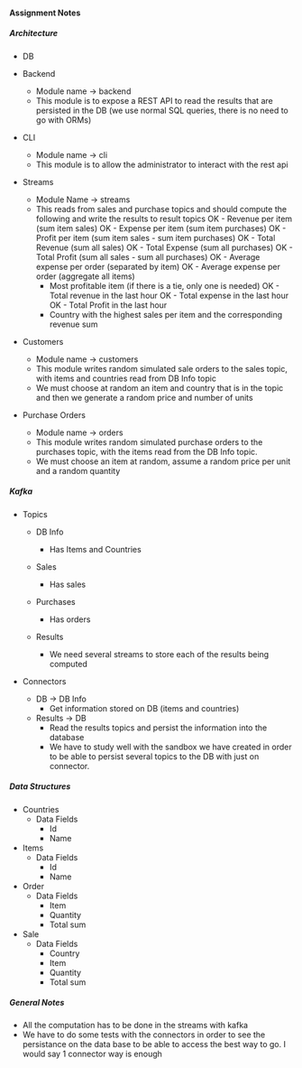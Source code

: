 #### Assignment Notes

##### Architecture
- DB

- Backend
    - Module name -> backend
    - This module is to expose a REST API to read the results that are persisted in the DB (we use normal SQL queries, there is no need to go with ORMs)

- CLI
    - Module name -> cli
    - This module is to allow the administrator to interact with the rest api

- Streams
    - Module Name -> streams
    - This reads from sales and purchase topics and should compute the following and write the results to result topics
        OK - Revenue per item (sum item sales)
        OK - Expense per item (sum item purchases)
        OK - Profit per item (sum item sales - sum item purchases)
        OK - Total Revenue (sum all sales)
        OK - Total Expense (sum all purchases)
        OK - Total Profit (sum all sales - sum all purchases)
        OK - Average expense per order (separated by item)
        OK - Average expense per order (aggregate all items)
        - Most profitable item (if there is a tie, only one is needed)
        OK - Total revenue in the last hour
        OK - Total expense in the last hour
        OK - Total Profit in the last hour
        - Country with the highest sales per item and the corresponding revenue sum

- Customers
    - Module name -> customers
    - This module writes random simulated sale orders to the sales topic, with items and countries read from DB Info topic
    - We must choose at random an item and country that is in the topic and then we generate a random price and number of units

- Purchase Orders
    - Module name -> orders
    - This module writes random simulated purchase orders to the purchases topic, with the items read from the DB Info topic.
    - We must choose an item at random, assume a random price per unit and a random quantity

##### Kafka

- Topics
    - DB Info
        - Has Items and Countries
    - Sales
        - Has sales

    - Purchases
        - Has orders

    - Results
        - We need several streams to store each of the results being computed 

- Connectors
    - DB -> DB Info
        - Get information stored on DB (items and countries)
    - Results -> DB
        - Read the results topics and persist the information into the database
        - We have to study well with the sandbox we have created in order to be able to persist several topics to the DB with just on connector. 


##### Data Structures
- Countries
    - Data Fields
        - Id
        - Name
- Items
    - Data Fields
        - Id
        - Name
- Order
    - Data Fields
        - Item
        - Quantity
        - Total sum
- Sale
    - Data Fields
        - Country
        - Item
        - Quantity
        - Total sum

##### General Notes
- All the computation has to be done in the streams with kafka
- We have to do some tests with the connectors in order to see the persistance on the data base to be able to access the best way to go. I would say 1 connector way is enough